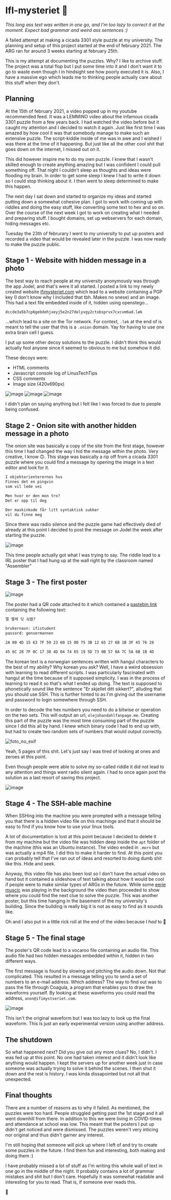 # IfI-mysteriet 🐧

*This long ass text was written in one go, and I'm too lazy to correct it at the moment. Expect bad grammar and weird ass sentences :)*

A failed attempt at making a cicada 3301 style puzzle at my university. The planning and setup of this project started at the end of february 2021.
The ARG ran for around 3 weeks starting at february 25th.

This is my attempt at documenting the puzzles. Why? I like to archive stuff. The project was a total flop but I put some time into it and I don't want it to go to waste even though I in hindsight see how poorly executed it is. Also, I have a massive ego which leads me to thinking people actually care about this stuff when they don't.

## Planning

At the 15th of february 2021, a video popped up in my youtube recommended feed. It was a LEMMiNO video about the infamous cicada 3301 puzzle from a few years back. I had watched the video before but it caught my attention and I decided to watch it again. Just like first time I was amazed by how cool it was that somebody manage to make such an extensive puzzle. The script-kiddie inside of me was in awe and I wished I was there at the time of it happening. But just like all the other cool shit that goes down on the internet, I missed out on it.

This did however inspire me to do my own puzzle. I knew that I wasn't skilled enough to create anything amazing but I was confident I could pull something off. That night I couldn't sleep as thoughts and ideas were flooding my brain. In order to get some sleep I knew I had to write it down so I could stop thinking about it. I then went to sleep determined to make this happen.

The next day I sat down and started to organize my ideas and started putting down a somewhat cohesive plan. I got to work with coming up with riddles and doing the easy stuff, like converting some text to hex and so on. Over the course of the next week I got to work on creating what I needed and preparing stuff. I bought domains, set up webservers for each domain, hiding messages etc.

Tuesday the 23th of februrary I went to my university to put up posters and recorded a video that would be revealed later in the puzzle. I was now ready to make the puzzle public.

## Stage 1 - Website with hidden message in a photo

The best way to reach people at my university anonymously was through the app Jodel, and that's were it all started. I posted a link to my newly created website [ifimysteriet.com](ifimysteriet.com) which lead to a website containing a PGP key (I don't know why I included that tbh. Makes no snese) and an image. This had a text file embedded inside of it, hidden using openstego...

```txt
dccde3a5b7cp6gebdehjxeyj5e2n27delyvgy2ctxbsprvx7cxcvm6ad.løk
```

...which lead to a site on the Tor network. For context, `.løk` at the end of is meant to tell the user that this is a `.onion` domain. Yay for having to use one extra brain cell I guess.

I put up some other decoy solutions to the puzzle. I didn't think this would actually fool anyone since it seemed to obvious to me but somehow it did.

These decoys were:

- HTML comments
- Javascript console log of LinusTechTips
- CSS comments
- Image size (420x690px)

![image](https://user-images.githubusercontent.com/24893890/117750836-647dfb00-b214-11eb-95a7-551564a4908e.png) ![image](https://user-images.githubusercontent.com/24893890/117750906-811a3300-b214-11eb-9023-0d6b036c2654.png)
![image](https://user-images.githubusercontent.com/24893890/117750955-97c08a00-b214-11eb-9590-e5733860e5b4.png)


I didn't plan on saying anything but I felt like I was forced to due to people being confused.

## Stage 2 - Onion site with another hidden message in a photo

The onion site was basically a copy of the site from the first stage, however this time I had changed the way I hid the message within the photo. Very creative, I know 🙃. This stage was basically a rip off from a cicada 3301 puzzle where you could find a message by opening the image in a text editor and look for it.

```txt
I objektorienterernes hus
Finnes det en pingvin
som vil lede vei

Men hvor er den mon tro?
Det er opp til deg

Der maskinkode får litt syntaktisk sukker
vil du finne meg
```

Since there was radio silence and the puzzle game had effectively died of already at this point I decided to post the message on Jodel the week after starting the puzzle.

![image](https://user-images.githubusercontent.com/24893890/117751074-c3437480-b214-11eb-87f8-e115127f8a38.png)

This time people actually got what I was trying to say. The riddle lead to a IRL poster that I had hung up at the wall right by the classroom named "Assembler"

## Stage 3 - The first poster

![image](https://user-images.githubusercontent.com/24893890/117751106-d1919080-b214-11eb-8823-58e79797d360.png)

The poster had a QR code attached to it which contained a [pastebin link](https://pastebin.com/raw/mFThC3ft) containing the following text:

```txt
앨 첼레 딧 싴켌?

brukernavn: ifistudent
passord: gensermannen

2A 00 4D 15 63 7F 59 23 60 15 0D 75 3B 12 65 27 6B 1B 3F 45 76 28

45 6C 28 7F 0C 17 38 4D 04 74 65 19 5D 73 0B 57 0A 7C 5A 6B 1B 4D
```

The korean text is a norwegian sentences written with hangul characters to the best of my ability? Why korean you ask? Well, I have a weird obsession with learning to read different scripts. I was particularly fascinated with hangul at the time because of it supposed simplicity. I was in the process of learning to read it so that's what I ended up doing. The text is supposed to phonetically sound like the sentence "Er skjellet ditt sikkert?", alluding that you should use SSH. This is further hinted to as I'm giving out the username and password to login somewhere through SSH.

In order to decode the hex numbers you need to do a bitwise or operation on the two sets. This will output an url, `olejohandahlfanpage.me`. Creating this part of the puzzle was the most time consuming part of the puzzle since I did this all by hand. I knew which binary code I had to end up with, but had to create two random sets of numbers that would output correctly.

![foto_no_exif](https://user-images.githubusercontent.com/24893890/117751333-34832780-b215-11eb-9adb-4f420a33df14.jpg)

Yeah, 5 pages of this shit. Let's just say I was tired of looking at ones and zeroes at this point.

Even though people were able to solve my so-called riddle it did not lead to any attention and things went radio silent again. I had to once again post the solution as a last resort of saving this project.

![image](https://user-images.githubusercontent.com/24893890/117751453-701df180-b215-11eb-860f-61fb9b3c3062.png)

## Stage 4 - The SSH-able machine

When SSHing into the machine you were prompted with a message telling you that there is a hidden video file on this machinge and that it should be easy to find if you know how to use your linux tools.

A lot of documentation is lost at this point because I decided to delete it from my machine but the video file was hidden deep inside the `apt` folder of the machine (this was an Ubuntu instance). The video ended in `.morn` but was actually a mp4 file. I did this to make it harder to find. At this point you can probably tell that I've ran out of ideas and resorted to doing dumb shit like this. Hide and seek.

Anyway, this video file has also been lost so I don't have the actual video on hand but it contained a slideshow of text talking about how it would be cool if people were to make similar types of ARGs in the future. While some [eerie muscic](https://youtu.be/YYb9kSCkjE8) was playing in the background the video then proceeded to show where you could find the next clue to solve the puzzle. This was another poster, but this time hanging in the basement of the my university's building. Since the building is really big it is not as easy to find as it sounds like.

Oh and I also put in a little rick roll at the end of the video because I *had* to 👀

## Stage 5 - The final stage

The poster's QR code lead to a vocaroo file containing an audio file. This audio file had two hidden messages embedded within it, hidden in two different ways.

The first message is found by slowing and pitching the audio down. Not that complicated. This resulted in a message telling you to send a set of numbers to an e-mail address. Which address? The way to find out was to pass the file through Coagula, a program that enables you to draw the waveforms yourself. By looking at these waveforms you could read the address, `anon@ifimystseriet.com`.

![image](https://user-images.githubusercontent.com/24893890/117751476-7ad88680-b215-11eb-8f65-5391aab4d4c8.png)

This isn't the original waveform but I was too lazy to look up the final waveform. This is just an early experimental version using another address.

## The shutdown

So what happened next? Did you give out any more clues? No, I didn't. I was fed up at this point. No one had taken interest and it didn't look like anything would happen. I kept the servers up for another week just in case someone was actually trying to solve it behind the scenes. I then shut it down and the rest is history. I was kinda dissapointed but not all that unexpected.

## Final thoughts

There are a number of reasons as to why it failed. As mentioned, the puzzles were too hard. People struggled getting past the 1st stage and it all went downhill from there. In addition to this we were living in COVID-times and attendance at school was low. This meant that the posters I put up didn't get noticed and were dismissed. The puzzles weren't very inticing nor original and thus didn't garner any interest.

I'm still hoping that someone will pick up where I left of and try to create some puzzles in the future. I find them fun and interesting, both making and doing them :)

I have probably missed a lot of stuff as I'm writing this whole wall of text in one go in the middle of the night. It probably contains a lot of grammar mistakes and shit but I don't care. Hopefully it was somewhat readable and interesting for you to read. That is, if someone ever reads this.

👋
